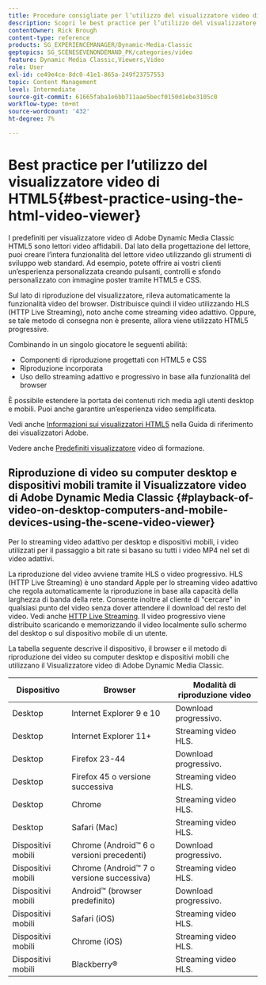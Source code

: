 ```yaml
---
title: Procedure consigliate per l’utilizzo del visualizzatore video di HTML5
description: Scopri le best practice per l’utilizzo del visualizzatore video di HTML5.
contentOwner: Rick Brough
content-type: reference
products: SG_EXPERIENCEMANAGER/Dynamic-Media-Classic
geptopics: SG_SCENESEVENONDEMAND_PK/categories/video
feature: Dynamic Media Classic,Viewers,Video
role: User
exl-id: ce49e4ce-8dc0-41e1-865a-249f23757553
topic: Content Management
level: Intermediate
source-git-commit: 61665faba1e6bb711aae5becf0150d1ebe3105c0
workflow-type: tm+mt
source-wordcount: '432'
ht-degree: 7%

---
```


# Best practice per l’utilizzo del visualizzatore video di HTML5{#best-practice-using-the-html-video-viewer}

I predefiniti per visualizzatore video di Adobe Dynamic Media Classic HTML5 sono lettori video affidabili. Dal lato della progettazione del lettore, puoi creare l’intera funzionalità del lettore video utilizzando gli strumenti di sviluppo web standard. Ad esempio, potete offrire ai vostri clienti un’esperienza personalizzata creando pulsanti, controlli e sfondo personalizzato con immagine poster tramite HTML5 e CSS.

Sul lato di riproduzione del visualizzatore, rileva automaticamente la funzionalità video del browser. Distribuisce quindi il video utilizzando HLS (HTTP Live Streaming), noto anche come streaming video adattivo. Oppure, se tale metodo di consegna non è presente, allora viene utilizzato HTML5 progressive.

Combinando in un singolo giocatore le seguenti abilità:

* Componenti di riproduzione progettati con HTML5 e CSS
* Riproduzione incorporata
* Uso dello streaming adattivo e progressivo in base alla funzionalità del browser

È possibile estendere la portata dei contenuti rich media agli utenti desktop e mobili. Puoi anche garantire un’esperienza video semplificata.

Vedi anche [Informazioni sui visualizzatori HTML5](https://experienceleague.adobe.com/it/docs/dynamic-media-developer-resources/library/viewers-for-aem-assets-only/c-html5-aem-asset-viewers#viewers-for-aem-assets-only) nella Guida di riferimento dei visualizzatori Adobe.

Vedere anche [Predefiniti visualizzatore](https://s7d5.scene7.com/s7viewers/html5/VideoViewer.html?videoserverurl=https://s7d5.scene7.com/is/content/&amp;emailurl=https://s7d5.scene7.com/s7/emailFriend&amp;serverUrl=https://s7d5.scene7.com/is/image/&amp;config=Scene7SharedAssets/Universal_HTML5_Video&amp;contenturl=https://s7d5.scene7.com/skins/&amp;asset=S7tutorials/550_viewer-presets_converted%20renamed_Done-AVS) video di formazione.

## Riproduzione di video su computer desktop e dispositivi mobili tramite il Visualizzatore video di Adobe Dynamic Media Classic {#playback-of-video-on-desktop-computers-and-mobile-devices-using-the-scene-video-viewer}

Per lo streaming video adattivo per desktop e dispositivi mobili, i video utilizzati per il passaggio a bit rate si basano su tutti i video MP4 nel set di video adattivi.

La riproduzione del video avviene tramite HLS o video progressivo. HLS (HTTP Live Streaming) è uno standard Apple per lo streaming video adattivo che regola automaticamente la riproduzione in base alla capacità della larghezza di banda della rete. Consente inoltre al cliente di &quot;cercare&quot; in qualsiasi punto del video senza dover attendere il download del resto del video. Vedi anche [HTTP Live Streaming](https://developer.apple.com/streaming/). Il video progressivo viene distribuito scaricando e memorizzando il video localmente sullo schermo del desktop o sul dispositivo mobile di un utente.

La tabella seguente descrive il dispositivo, il browser e il metodo di riproduzione dei video su computer desktop e dispositivi mobili che utilizzano il Visualizzatore video di Adobe Dynamic Media Classic.

| Dispositivo | Browser | Modalità di riproduzione video |
|--- |--- |--- |
| Desktop | Internet Explorer 9 e 10 | Download progressivo. |
| Desktop | Internet Explorer 11+ | Streaming video HLS. |
| Desktop | Firefox 23-44 | Download progressivo. |
| Desktop | Firefox 45 o versione successiva | Streaming video HLS. |
| Desktop | Chrome | Streaming video HLS. |
| Desktop | Safari (Mac) | Streaming video HLS. |
| Dispositivi mobili | Chrome (Android™ 6 o versioni precedenti) | Download progressivo. |
| Dispositivi mobili | Chrome (Android™ 7 o versione successiva) | Streaming video HLS. |
| Dispositivi mobili | Android™ (browser predefinito) | Download progressivo. |
| Dispositivi mobili | Safari (iOS) | Streaming video HLS. |
| Dispositivi mobili | Chrome (iOS) | Streaming video HLS. |
| Dispositivi mobili | Blackberry® | Streaming video HLS. |
